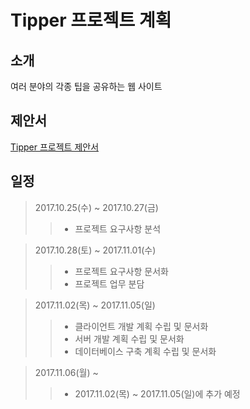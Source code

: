 # Tipper 프로젝트 계획

## 소개

여러 분야의 각종 팁을 공유하는 웹 사이트

## 제안서

[Tipper 프로젝트 제안서](https://github.com/infreljs/Tipper/blob/master/Documents/Project_Proposal.md)

## 일정

> 2017.10.25(수) ~ 2017.10.27(금)
>> * 프로젝트 요구사항 분석

> 2017.10.28(토) ~ 2017.11.01(수)
>> * 프로젝트 요구사항 문서화
>> * 프로젝트 업무 분담

> 2017.11.02(목) ~ 2017.11.05(일)
>> * 클라이언트 개발 계획 수립 및 문서화
>> * 서버 개발 계획 수립 및 문서화
>> * 데이터베이스 구축 계획 수립 및 문서화

> 2017.11.06(월) ~ 
>> * 2017.11.02(목) ~ 2017.11.05(일)에 추가 예정